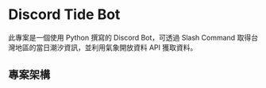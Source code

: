 # Discord Tide Bot

此專案是一個使用 Python 撰寫的 Discord Bot，可透過 Slash Command 取得台灣地區的當日潮汐資訊，並利用氣象開放資料 API 獲取資料。

## 專案架構

